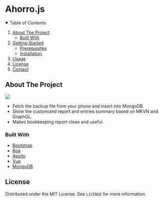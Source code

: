 # Ahorro.js

<!-- TABLE OF CONTENTS -->
<details open="open">
  <summary>Table of Contents</summary>
  <ol>
    <li>
      <a href="#about-the-project">About The Project</a>
      <ul>
        <li><a href="#built-with">Built With</a></li>
      </ul>
    </li>
    <li>
      <a href="#getting-started">Getting Started</a>
      <ul>
        <li><a href="#prerequisites">Prerequisites</a></li>
        <li><a href="#installation">Installation</a></li>
      </ul>
    </li>
    <li><a href="#usage">Usage</a></li>
    <li><a href="#license">License</a></li>
    <li><a href="#contact">Contact</a></li>
  </ol>
</details>

<!-- ABOUT THE PROJECT -->
## About The Project

<img src="https://www.marketersgo.com/wp-content/uploads/2017/12/DGcovery_%E5%85%8D%E8%B2%BB%E8%A8%98%E5%B8%B3APP%E6%8E%A8%E8%96%A6_Ahorro1.png">

* Fetch the backup file from your phone and insert into MongoDB.
* Show the customized report and entries summary based on MKVN and GraphQL.
* Makes bookkeeping report clean and useful.

### Built With

* [Bootstrap](https://getbootstrap.com)
* [Koa](https://koajs.com/)
* [Apollo](https://www.apollographql.com/)
* [Vue](https://vuejs.org/)
* [MongoDB](https://www.mongodb.com/)


<!-- LICENSE -->
## License

Distributed under the MIT License. See `LICENSE` for more information.
